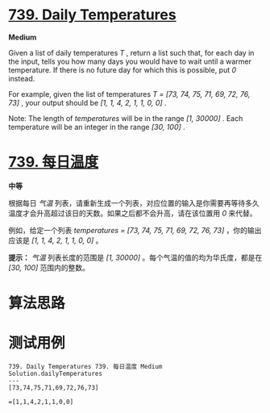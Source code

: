 # [739. Daily Temperatures][enTitle]

**Medium**

Given a list of daily temperatures  *T* , return a list such that, for each day in the input, tells you how many days you would have to wait until a warmer temperature. If there is no future day for which this is possible, put  *0*  instead.

For example, given the list of temperatures  *T = [73, 74, 75, 71, 69, 72, 76, 73]* , your output should be  *[1, 1, 4, 2, 1, 1, 0, 0]* .

Note: The length of  *temperatures*  will be in the range  *[1, 30000]* . Each temperature will be an integer in the range  *[30, 100]* .


# [739. 每日温度][cnTitle]

**中等**

根据每日  *气温*  列表，请重新生成一个列表，对应位置的输入是你需要再等待多久温度才会升高超过该日的天数。如果之后都不会升高，请在该位置用  *0*  来代替。

例如，给定一个列表  *temperatures = [73, 74, 75, 71, 69, 72, 76, 73]* ，你的输出应该是  *[1, 1, 4, 2, 1, 1, 0, 0]* 。

**提示：**  *气温*  列表长度的范围是  *[1, 30000]* 。每个气温的值的均为华氏度，都是在  *[30, 100]*  范围内的整数。




# 算法思路

# 测试用例
```
739. Daily Temperatures 739. 每日温度 Medium
Solution.dailyTemperatures
---
[73,74,75,71,69,72,76,73]

=[1,1,4,2,1,1,0,0]
```

[enTitle]: https://leetcode.com/problems/daily-temperatures/
[cnTitle]: https://leetcode-cn.com/problems/daily-temperatures/
